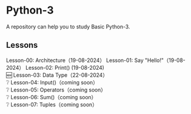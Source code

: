 # Python-3
A repository can help you to study Basic Python-3.
## Lessons
Lesson-00: Architecture（19-08-2024）
Lesson-01: Say "Hello!"（19-08-2024）
Lesson-02: Print() (19-08-2024)         
🆕️ Lesson-03: Data Type（22-08-2024）    
❔️ Lesson-04: Input()（coming soon）    
❔️ Lesson-05: Operators（coming soon）  
❔️ Lesson-06: Sum()（coming soon）      
❔️ Lesson-07: Tuples（coming soon）     
